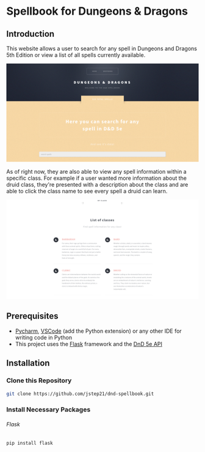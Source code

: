 # Spellbook for Dungeons & Dragons

## Introduction

This website allows a user to search for any spell in Dungeons and Dragons 5th Edition or view a list of all spells 
currently available.

<img src="static/images/dnd.png">

As of right now, they are also able to view any spell information within a specific class. For 
example if a user wanted more information about the druid class, they're presented with a description about the 
class and are able to click the class name to see every spell a druid can learn.

<img src="static/images/dnd1.png">

## Prerequisites

<ul>
    <li><a href="https://www.jetbrains.com/pycharm/">Pycharm</a>, <a href="https://code.visualstudio.com/">VSCode</a>
(add the Python extension) or any other IDE for writing code in Python</li>
    <li>This project uses the <a href="https://flask.palletsprojects.com/en/3.0.x/">Flask</a> framework and the 
        <a href="https://5e-bits.github.io/docs/">DnD 5e API</a>
    </li>
</ul>


## Installation

### Clone this Repository

```bash
git clone https://github.com/jstep21/dnd-spellbook.git
```

### Install Necessary Packages

###### Flask

```bash
pip install flask
```
